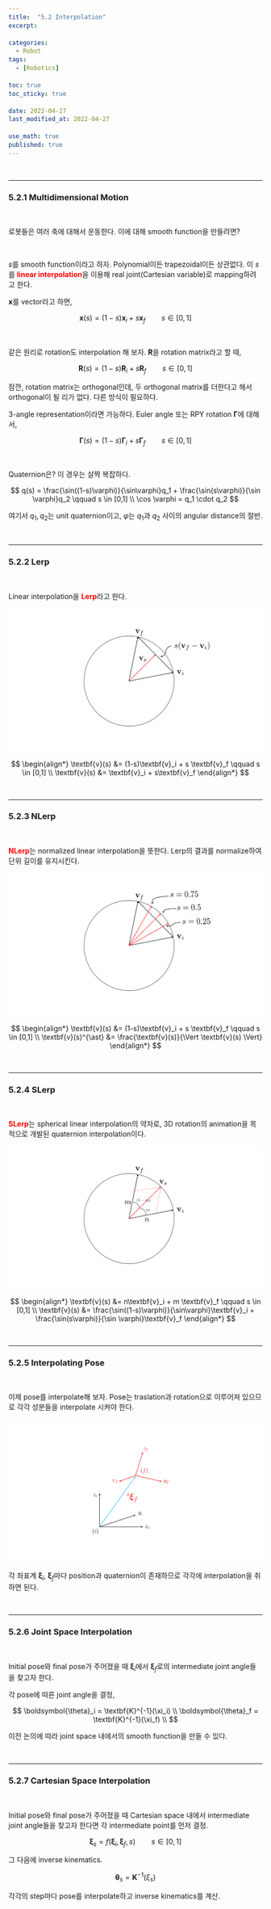 ```yaml
---
title:  "5.2 Interpolation"
excerpt: 

categories:
  - Robot
tags:
  - [Robotics]

toc: true
toc_sticky: true
 
date: 2022-04-27
last_modified_at: 2022-04-27

use_math: true
published: true
---
```


<br>

***

### 5.2.1 Multidimensional Motion

<br>

로봇들은 여러 축에 대해서 운동한다. 이에 대해 smooth function을 만들려면?

<br>

$s$를 smooth function이라고 하자. Polynomial이든 trapezoidal이든 상관없다. 이 $s$를 <span style="color:red">**linear interpolation**</span>을 이용해 real joint(Cartesian variable)로 mapping하려고 한다.

$\textbf{x}$를 vector라고 하면,

$$
\textbf{x}(s) = (1-s)\textbf{x}_i + s \textbf{x}_f \qquad s \in [0,1]
$$

<br>

같은 원리로 rotation도 interpolation 해 보자. $\textbf{R}$을 rotation matrix라고 할 때,

$$
\textbf{R}(s) = (1-s)\textbf{R}_i + s \textbf{R}_f \qquad s \in [0,1]
$$

잠깐, rotation matrix는 orthogonal인데, 두 orthogonal matrix를 더한다고 해서 orthogonal이 될 리가 없다. 다른 방식이 필요하다.

3-angle representation이라면 가능하다. Euler angle 또는 RPY rotation $\boldsymbol{\Gamma}$에 대해서,

$$
\boldsymbol{\Gamma}(s) = (1-s)\boldsymbol{\Gamma}_i + s \boldsymbol{\Gamma}_f \qquad s \in [0,1]
$$

<br>

Quaternion은? 이 경우는 살짝 복잡하다.

$$
q(s) = \frac{\sin((1-s)\varphi)}{\sin\varphi}q_1 + \frac{\sin(s\varphi)}{\sin \varphi}q_2 \qquad s \in [0,1] \\
\cos \varphi = q_1 \cdot q_2
$$

여기서 $q_1, q_2$는 unit quaternion이고, $\varphi$는 $q_1$과 $q_2$ 사이의 angular distance의 절반.

<br>

***

### 5.2.2 Lerp

<br>

Linear interpolation을 <span style="color:red">**Lerp**</span>라고 한다.

<p align="center"><img src="/assets/image/robotics/ch5/vec5.1.svg" width="" height="" title="" alt=""><br/></p>

$$
\begin{align*}
\textbf{v}(s) &= (1-s)\textbf{v}_i + s \textbf{v}_f \qquad s \in [0,1] \\
\textbf{v}(s) &= \textbf{v}_i + s\textbf{v}_f
\end{align*}
$$

<br>

***

### 5.2.3 NLerp

<br>

<span style="color:red">**NLerp**</span>는 normalized linear interpolation을 뜻한다. Lerp의 결과를 normalize하여 단위 길이를 유지시킨다.

<p align="center"><img src="/assets/image/robotics/ch5/vec5.2.svg" width="" height="" title="" alt=""><br/></p>

$$
\begin{align*}
\textbf{v}(s) &= (1-s)\textbf{v}_i + s \textbf{v}_f \qquad s \in [0,1] \\
\textbf{v}(s)^{\ast} &= \frac{\textbf{v}(s)}{\Vert \textbf{v}(s) \Vert}
\end{align*}
$$

<br>

***

### 5.2.4 SLerp

<br>

<span style="color:red">**SLerp**</span>는 spherical linear interpolation의 약자로, 3D rotation의 animation을 목적으로 개발된 quaternion interpolation이다.

<p align="center"><img src="/assets/image/robotics/ch5/vec5.3.svg" width="" height="" title="" alt=""><br/></p>

$$
\begin{align*}
\textbf{v}(s) &= n\textbf{v}_i + m \textbf{v}_f \qquad s \in [0,1] \\
\textbf{v}(s) &= \frac{\sin((1-s)\varphi)}{\sin\varphi}\textbf{v}_i + \frac{\sin(s\varphi)}{\sin \varphi}\textbf{v}_f
\end{align*}
$$

<br>

***

### 5.2.5 Interpolating Pose

<br>

이제 pose를 interpolate해 보자. Pose는 traslation과 rotation으로 이루어져 있으므로 각각 성분들을 interpolate 시켜야 한다.

<p align="center"><img src="/assets/image/robotics/ch5/vec5.4.svg" width="" height="" title="" alt=""><br/></p>

각 좌표계 $\boldsymbol{\xi}_i$, $\boldsymbol{\xi}_f$마다 position과 quaternion이 존재하므로 각각에 interpolation을 취하면 된다.

<br>

***

### 5.2.6 Joint Space Interpolation

<br>

Initial pose와 final pose가 주어졌을 때 $\boldsymbol{\xi}_i$에서 $\boldsymbol{\xi}_f$로의 intermediate joint angle들을 찾고자 한다.

각 pose에 따른 joint angle을 결정,

$$
\boldsymbol{\theta}_i = \textbf{K}^{-1}(\xi_i) \\
\boldsymbol{\theta}_f = \textbf{K}^{-1}(\xi_f) \\
$$

이전 논의에 따라 joint space 내에서의 smooth function을 만들 수 있다.

<br>

***

### 5.2.7 Cartesian Space Interpolation

<br>

Initial pose와 final pose가 주어졌을 때 Cartesian space 내에서 intermediate joint angle들을 찾고자 한다면 각 intermediate point를 먼저 결정.

$$
\boldsymbol{\xi}_s = f(\boldsymbol{\xi}_i, \boldsymbol{\xi}_f, s) \qquad s \in [0, 1]
$$

그 다음에 inverse kinematics.

$$
\boldsymbol{\theta}_s = \textbf{K}^{-1}(\xi_s)
$$

각각의 step마다 pose를 interpolate하고 inverse kinematics를 계산.